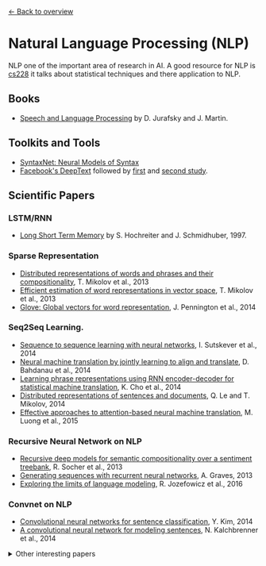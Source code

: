 [← Back to overview](../README.md)

# Natural Language Processing (NLP)

NLP one of the important area of research in AI. A good resource for NLP is [cs228](https://people.eecs.berkeley.edu/~klein/cs288/fa14/) it talks about statistical techniques and there application to NLP.

## Books
- [Speech and Language Processing](https://www.amazon.com/Speech-Language-Processing-Daniel-Jurafsky/dp/0131873210/ref=asap_bc?ie=UTF8) by  D. Jurafsky and J. Martin. 

## Toolkits and Tools 
* [SyntaxNet: Neural Models of Syntax](https://github.com/tensorflow/models/tree/master/research/syntaxnet)
* [Facebook's DeepText](https://code.facebook.com/posts/181565595577955/introducing-deeptext-facebook-s-text-understanding-engine/) followed by [first](https://arxiv.org/abs/1502.01710) and [second study](https://arxiv.org/abs/1605.07314).

## Scientific Papers

### LSTM/RNN
- [Long Short Term Memory](ftp://ftp.idsia.ch/pub/juergen/lstm.pdf)  by S. Hochreiter and J. Schmidhuber, 1997. 

### Sparse Representation
- [Distributed representations of words and phrases and their compositionality](http://papers.nips.cc/paper/5021-distributed-representations-of-words-and-phrases-and-their-compositionality.pdf), T. Mikolov et al., 2013
- [Efficient estimation of word representations in vector space](http://arxiv.org/pdf/1301.3781), T. Mikolov et al., 2013
- [Glove: Global vectors for word representation](http://anthology.aclweb.org/D/D14/D14-1162.pdf), J. Pennington et al., 2014

### Seq2Seq Learning. 
- [Sequence to sequence learning with neural networks](http://papers.nips.cc/paper/5346-sequence-to-sequence-learning-with-neural-networks.pdf), I. Sutskever et al., 2014
- [Neural machine translation by jointly learning to align and translate](http://arxiv.org/pdf/1409.0473), D. Bahdanau et al., 2014
- [Learning phrase representations using RNN encoder-decoder for statistical machine translation](http://arxiv.org/pdf/1406.1078), K. Cho et al., 2014
- [Distributed representations of sentences and documents](http://arxiv.org/pdf/1405.4053), Q. Le and T. Mikolov, 2014
- [Effective approaches to attention-based neural machine translation](https://arxiv.org/pdf/1508.04025), M. Luong et al., 2015

### Recursive Neural Network on NLP
- [Recursive deep models for semantic compositionality over a sentiment treebank](http://citeseerx.ist.psu.edu/viewdoc/download?doi=10.1.1.383.1327&rep=rep1&type=pdf), R. Socher et al., 2013
- [Generating sequences with recurrent neural networks](https://arxiv.org/pdf/1308.0850), A. Graves, 2013
- [Exploring the limits of language modeling](http://arxiv.org/pdf/1602.02410), R. Jozefowicz et al., 2016

### Convnet on NLP
- [Convolutional neural networks for sentence classification](http://arxiv.org/pdf/1408.5882), Y. Kim, 2014
- [A convolutional neural network for modeling sentences](http://arxiv.org/pdf/1404.2188v1), N. Kalchbrenner et al., 2014

<details>
<summary>Other interesting papers</summary>
- [Conditional random fields as recurrent neural networks](http://www.cv-foundation.org/openaccess/content_iccv_2015/papers/Zheng_Conditional_Random_Fields_ICCV_2015_paper.pdf), S. Zheng and S. Jayasumana, 2015
- [Neural turing machines](https://arxiv.org/pdf/1410.5401), A. Graves et al., 2014
- [Memory networks](https://arxiv.org/pdf/1410.3916), J. Weston et al., 2014
- [Teaching machines to read and comprehend](http://papers.nips.cc/paper/5945-teaching-machines-to-read-and-comprehend.pdf), K. Hermann et al., 2015
- [Neural Architectures for Named Entity Recognition](http://aclweb.org/anthology/N/N16/N16-1030.pdf), G. Lample et al., 2016
</details>
